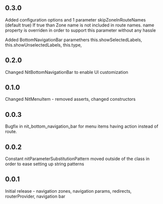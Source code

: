## 0.3.0
Added configuration options and 1 parameter skipZoneInRouteNames (default true)
If true than Zone name is not included in route names.
name property is overriden in order to support this parameter without any hassle

Added BottomNavigationBar paramethers
this.showSelectedLabels,
this.showUnselectedLabels,
this.type,

## 0.2.0
Changed NitBottomNavigationBar to enable UI customization

## 0.1.0
Changed NitMenuItem - removed asserts, changed constructors

## 0.0.3
Bugfix in nit_bottom_navigation_bar for menu items having action instead of route.

## 0.0.2
Constant nitParameterSubstitutionPattern moved outside of the class in order to ease setting up string patterns

## 0.0.1
Initial release - navigation zones, navigation params, redirects, routerProvider, navigation bar